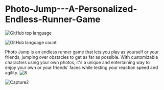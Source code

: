 # Photo-Jump---A-Personalized-Endless-Runner-Game
![GitHub top language](https://img.shields.io/github/languages/top/shihabmuhtasim/Photo-Jump---A-Personalized-Endless-Runner-Game?color=Blue) 

![GitHub language count](https://img.shields.io/github/languages/count/shihabmuhtasim/Photo-Jump---A-Personalized-Endless-Runner-Game?color=FFC0CB
)

Photo Jump is an endless runner game that lets you play as yourself or your friends, jumping over obstacles to get as far as possible. With customizable characters using your own photos, it's a unique and entertaining way to enjoy your own or your friends' faces while testing your reaction speed and agility.
![8](https://user-images.githubusercontent.com/92597456/233393325-8a297605-223e-4d70-a309-808f7362d631.png)

![Capture2](https://user-images.githubusercontent.com/92597456/232622690-efb54895-aa3a-4702-8b1b-15d774a0f514.PNG)

